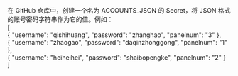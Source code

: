 在 GitHub 仓库中，创建一个名为 ACCOUNTS_JSON 的 Secret，将 JSON 格式的账号密码字符串作为它的值。例如：  
[  
  { "username": "qishihuang", "password": "zhanghao", "panelnum": "3" },  
  { "username": "zhaogao", "password": "daqinzhonggong", "panelnum": "1" },  
  { "username": "heiheihei", "password": "shaibopengke", "panelnum": "2" }  
]
